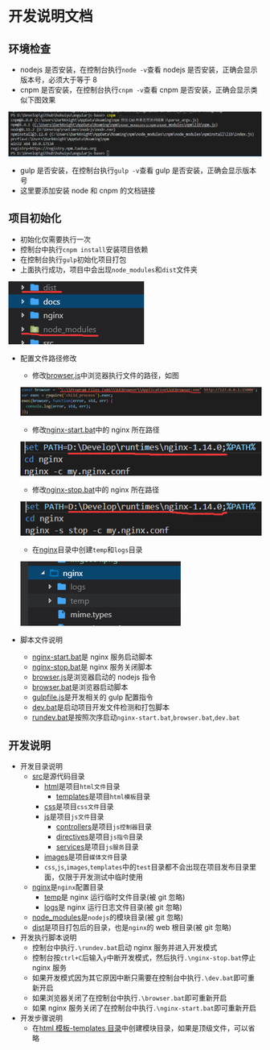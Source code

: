 # 开发说明文档

## 环境检查

- nodejs 是否安装，在控制台执行`node -v`查看 nodejs 是否安装，正确会显示版本号，必须大于等于 8
- cnpm 是否安装，在控制台执行`cnpm -v`查看 cnpm 是否安装，正确会显示类似下图效果

![cnpm](img0001.png)

- gulp 是否安装，在控制台执行`gulp -v`查看 gulp 是否安装，正确会显示版本号
- 这里要添加安装 node 和 cnpm 的文档链接

## 项目初始化

- 初始化仅需要执行一次
- 控制台中执行`cnpm install`安装项目依赖
- 在控制台执行`gulp`初始化项目打包
- 上面执行成功，项目中会出现`node_modules`和`dist`文件夹

![install](img0000.png)

- 配置文件路径修改

  - 修改[browser.js](../browser.js)中浏览器执行文件的路径，如图

  ![browser](img0002.png)

  - 修改[nginx-start.bat](../nginx-start.bat)中的 nginx 所在路径

  ![nginx1](img0003.png)

  - 修改[nginx-stop.bat](../nginx-stop.bat)中的 nginx 所在路径

  ![nginx2](img0004.png)

  - 在[nginx](../nginx)目录中创建`temp`和`logs`目录

  ![nginx3](img0005.png)

- 脚本文件说明
  - [nginx-start.bat](../nginx-start.bat)是 nginx 服务启动脚本
  - [nginx-stop.bat](../nginx-stop.bat)是 nginx 服务关闭脚本
  - [browser.js](../browser.js)是浏览器启动的 nodejs 指令
  - [browser.bat](../browser.bat)是浏览器启动脚本
  - [gulpfile.js](../gulpfile.js)是开发相关的 gulp 配置指令
  - [dev.bat](../dev.bat)是启动项目开发文件检测和打包脚本
  - [rundev.bat](../rundev.bat)是按照次序启动`nginx-start.bat`,`browser.bat`,`dev.bat`

## 开发说明

- 开发目录说明
  - [src](../src)是源代码目录
    - [html](../src/html)是项目`html文件`目录
      - [templates](../src/html/templates)是项目`html模板`目录
    - [css](../src/css)是项目`css文件`目录
    - [js](../src/js)是项目`js文件`目录
      - [controllers](../src/js/controllers)是项目`js控制器`目录
      - [directives](../src/js/directives)是项目`js指令`目录
      - [services](../src/js/services)是项目`js服务`目录
    - [images](../src/images)是项目`媒体文件`目录
    - `css`,`js`,`images`,`templates`中的`test`目录都不会出现在项目发布目录里面，仅限于开发测试中临时使用
  - [nginx](../nginx)是`nginx`配置目录
    - [temp](../nginx/temp)是 nginx 运行临时文件目录(被 git 忽略)
    - [logs](../nginx/logs)是 nginx 运行日志文件目录(被 git 忽略)
  - [node_modules](../node_modules)是`nodejs`的模块目录(被 git 忽略)
  - [dist](../dist)是项目打包后的目录，也是`nginx`的 web 根目录(被 git 忽略)
- 开发执行脚本说明
  - 控制台中执行`.\rundev.bat`启动 nginx 服务并进入开发模式
  - 控制台按`ctrl+C`后输入`y`中断开发模式，然后执行`.\nginx-stop.bat`停止 nginx 服务
  - 如果开发模式因为其它原因中断只需要在控制台中执行`.\dev.bat`即可重新开启
  - 如果浏览器关闭了在控制台中执行`.\browser.bat`即可重新开启
  - 如果 nginx 服务关闭了在控制台中执行`.\nginx-start.bat`即可重新开启
- 开发步骤说明
  - 在[html 模板-templates 目录](../src/html/templates)中创建模块目录，如果是顶级文件，可以省略
